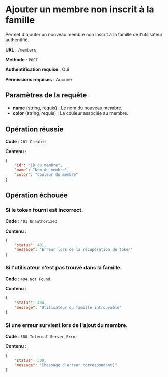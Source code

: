 # Ajouter un membre non inscrit à la famille

Permet d'ajouter un nouveau membre non inscrit à la famille de l'utilisateur authentifié.

**URL** : `/members`

**Méthode** : `POST`

**Authentification requise** : Oui

**Permissions requises** : Aucune

## Paramètres de la requête

-   **name** (string, requis) : Le nom du nouveau membre.
-   **color** (string, requis) : La couleur associée au membre.

## Opération réussie

**Code** : `201 Created`

**Contenu** :

```json
{
    "id": "ID du membre",
    "name": "Nom du membre",
    "color": "Couleur du membre"
}
```

## Opération échouée

### Si le token fourni est incorrect.

**Code** : `401 Unauthorized`

**Contenu** :

```json
{
    "status": 401,
    "message": "Erreur lors de la récupération du token"
}
```

### Si l'utilisateur n'est pas trouvé dans la famille.

**Code** : `404 Not Found`

**Contenu** :

```json
{
    "status": 404,
    "message": "Utilisateur ou famille introuvable"
}
```

### Si une erreur survient lors de l'ajout du membre.

**Code** : `500 Internal Server Error`

**Contenu** :

```json
{
    "status": 500,
    "message": "[Message d'erreur correspondant]"
}
```
